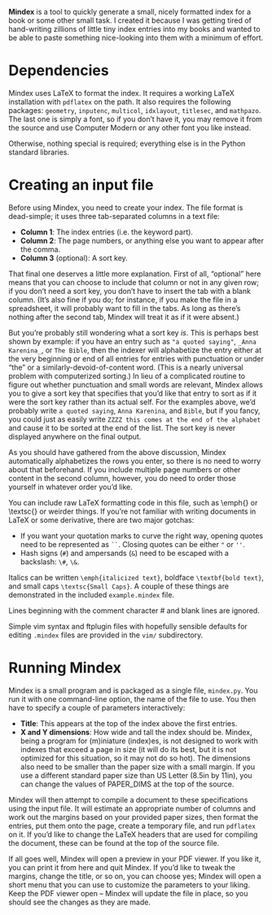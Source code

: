 **Mindex** is a tool to quickly generate a small, nicely formatted index
for a book or some other small task.
I created it because I was getting tired
of hand-writing zillions of little tiny index entries into my books
and wanted to be able to paste something nice-looking into them
with a minimum of effort.


Dependencies
============

Mindex uses LaTeX to format the index.
It requires a working LaTeX installation with `pdflatex` on the path.
It also requires the following packages:
`geometry`, `inputenc`, `multicol`, `idxlayout`, `titlesec`, and `mathpazo`.
The last one is simply a font,
so if you don’t have it,
you may remove it from the source and use Computer Modern
or any other font you like instead.

Otherwise, nothing special is required;
everything else is in the Python standard libraries.


Creating an input file
======================

Before using Mindex, you need to create your index.
The file format is dead-simple;
it uses three tab-separated columns in a text file:

* **Column 1**: The index entries (i.e. the keyword part).
* **Column 2**: The page numbers,
                or anything else you want to appear after the comma.
* **Column 3** (optional): A sort key.

That final one deserves a little more explanation.
First of all, “optional” here means
that you can choose to include that column or not in any given row;
if you don’t need a sort key,
you don’t have to insert the tab with a blank column.
(It’s also fine if you do;
 for instance, if you make the file in a spreadsheet,
 it will probably want to fill in the tabs.
 As long as there’s nothing after the second tab,
 Mindex will treat it as if it were absent.)

But you’re probably still wondering what a sort key *is*.
This is perhaps best shown by example:
if you have an entry such as `"a quoted saying"`,
`_Anna Karenina_`,
or `The Bible`,
then the indexer will alphabetize the entry
either at the very beginning or end of all entries
for entries with punctuation
or under “the” or a similarly-devoid-of-content word.
(This is a nearly universal problem with computerized sorting.)
In lieu of a complicated routine
to figure out whether punctuation and small words are relevant,
Mindex allows you to give a sort key
that specifies that you’d like that entry to sort
as if it were the sort key rather than its actual self.
For the examples above,
we’d probably write `a quoted saying`, `Anna Karenina`, and `Bible`,
but if you fancy,
you could just as easily write `ZZZZ this comes at the end of the alphabet`
and cause it to be sorted at the end of the list.
The sort key is never displayed anywhere on the final output.

As you should have gathered from the above discussion,
Mindex automatically alphabetizes the rows you enter,
so there is no need to worry about that beforehand.
If you include multiple page numbers or other content in the second column,
however, you do need to order those yourself in whatever order you’d like.

You can include raw LaTeX formatting code in this file,
such as \emph{} or \textsc{} or weirder things.
If you’re not familiar with writing documents in LaTeX or some derivative,
there are two major gotchas:

* If you want your quotation marks to curve the right way,
  opening quotes need to be represented as ``` `` ```.
  Closing quotes can be either `"` or `''`.
* Hash signs (`#`) and ampersands (`&`)
  need to be escaped with a backslash: `\#`, `\&`.

Italics can be written `\emph{italicized text}`,
boldface `\textbf{bold text}`,
and small caps `\textsc{Small Caps}`.
A couple of these things are demonstrated in the included `example.mindex` file.

Lines beginning with the comment character # and blank lines are ignored.

Simple vim syntax and ftplugin files
with hopefully sensible defaults for editing `.mindex` files
are provided in the `vim/` subdirectory.


Running Mindex
==============

Mindex is a small program and is packaged as a single file, `mindex.py`.
You run it with one command-line option, the name of the file to use.
You then have to specify a couple of parameters interactively:

* **Title**: This appears at the top of the index above the first entries.
* **X and Y dimensions**: How wide and tall the index should be.
Mindex, being a program for (m)iniature (index)es,
is not designed to work with indexes that exceed a page in size
(it will do its best,
 but it is not optimized for this situation, so it may not do so hot).
The dimensions also need to be smaller than the paper size with a small margin.
If you use a different standard paper size than US Letter (8.5in by 11in),
you can change the values of PAPER_DIMS at the top of the source.

Mindex will then attempt to compile a document to these specifications
using the input file.
It will estimate an appropriate number of columns
and work out the margins based on your provided paper sizes,
then format the entries,
put them onto the page,
create a temporary file,
and run `pdflatex` on it.
If you’d like to change the LaTeX headers
that are used for compiling the document,
these can be found at the top of the source file.

If all goes well, Mindex will open a preview in your PDF viewer.
If you like it, you can print it from here and quit Mindex.
If you’d like to tweak the margins, change the title, or so on,
you can choose yes;
Mindex will open a short menu
that you can use to customize the parameters to your liking.
Keep the PDF viewer open – Mindex will update the file in place,
so you should see the changes as they are made.

